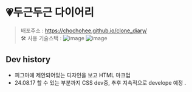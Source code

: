 # 💗두근두근 다이어리
> 배포주소 : https://chochohee.github.io/clone_diary/  
> 🛠 사용 기술스택 : ![image](https://github.com/user-attachments/assets/3cd4ca35-51a2-419c-80d0-c945d63e0a17) ![image](https://github.com/user-attachments/assets/f9c8f3a5-28e0-4b49-bba0-0205966fc1bc)

## Dev history  
- 피그마에 제안되어있는 디자인을 보고 HTML 마크업
- 24.08.17 할 수 있는 부분까지 CSS dev중, 추후 지속적으로 develope 예정
.